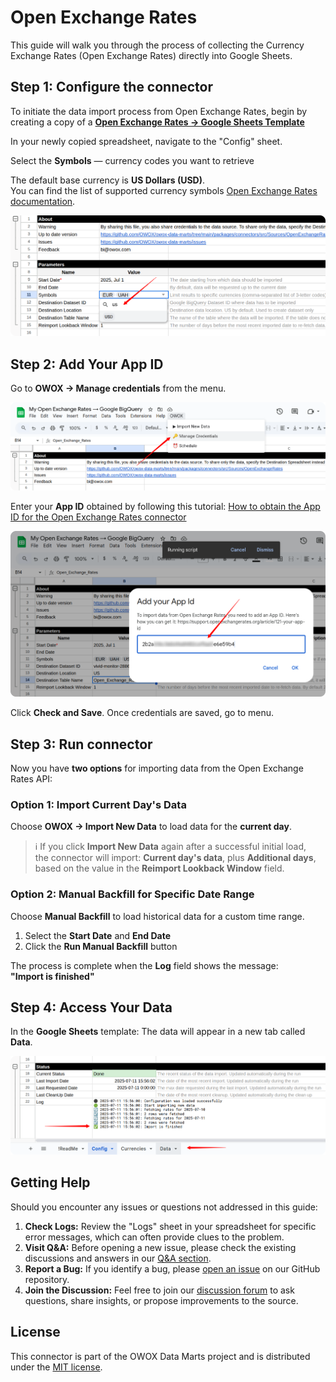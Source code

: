 # Open Exchange Rates

This guide will walk you through the process of collecting the Currency Exchange Rates (Open Exchange Rates) directly into Google Sheets.

## Step 1: Configure the connector

To initiate the data import process from Open Exchange Rates, begin by creating a copy of a [**Open Exchange Rates → Google Sheets Template**](https://docs.google.com/spreadsheets/d/1rvjCh_aGAcYgZRPzrePhkginVH6pJ5GoyN51z5HJD_I/copy)

In your newly copied spreadsheet, navigate to the "Config" sheet.

Select the **Symbols** — currency codes you want to retrieve

The default base currency is **US Dollars (USD)**.  
You can find the list of supported currency symbols [Open Exchange Rates documentation](https://docs.openexchangerates.org/reference/supported-currencies).

![Open Exchange Rates Currency](./res/openrates_currency.png)

## Step 2: Add Your App ID

Go to **OWOX → Manage credentials** from the menu.

![Open Exchange Rates Credentials](./res/openrates_credentials.png)

Enter your **App ID** obtained by following this tutorial:  [How to obtain the App ID for the Open Exchange Rates connector](../../packages/connectors/src/Sources/OpenExchangeRates/CREDENTIALS.md)

![Open Exchange Rates App ID](./res/openrates_appid.png)

Click **Check and Save**. Once credentials are saved, go to menu.

## Step 3: Run connector

Now you have **two options** for importing data from the Open Exchange Rates API:

### Option 1: Import Current Day's Data

Choose **OWOX → Import New Data** to load data for the **current day**.

> ℹ️ If you click **Import New Data** again after a successful initial load,  
> the connector will import: **Current day's data**, plus **Additional days**, based on the value in the **Reimport Lookback Window** field.

### Option 2: Manual Backfill for Specific Date Range

Choose **Manual Backfill** to load historical data for a custom time range.

1. Select the **Start Date** and **End Date**  
2. Click the **Run Manual Backfill** button

The process is complete when the **Log** field shows the message:  
**"Import is finished"**  

## Step 4: Access Your Data

In the **Google Sheets** template:
The data will appear in a new tab called **Data**.  

![Open Exchange Rates Finished](./res/openrates_finished.png)

## Getting Help

Should you encounter any issues or questions not addressed in this guide:

1. **Check Logs:** Review the "Logs" sheet in your spreadsheet for specific error messages, which can often provide clues to the problem.
2. **Visit Q&A:** Before opening a new issue, please check the existing discussions and answers in our [Q&A section](https://github.com/OWOX/owox-data-marts/discussions/categories/q-a).
3. **Report a Bug:** If you identify a bug, please [open an issue](https://github.com/OWOX/owox-data-marts/issues) on our GitHub repository.
4. **Join the Discussion:** Feel free to join our [discussion forum](https://github.com/OWOX/owox-data-marts/discussions) to ask questions, share insights, or propose improvements to the source.

## License

This connector is part of the OWOX Data Marts project and is distributed under the [MIT license](../../licenses/MIT.md).
